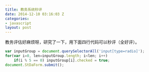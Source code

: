 ```yaml
---
title: 教务系统秒评
date: 2014-12-10 03:16:03 Z
categories:
- javascript
layout: post
---
```


教务评估好麻烦呀，研究了一下，用下面四行代码可以秒评（全好评）。

``` javascript
var inputGroup = document.querySelectorAll('input[type=radio]');
for(var i=0, len=inputGroup.length; i<len; i++)
    if(i % 5 == 0) inputGroup[i].checked = true;
document.StDaForm.submit();
```
